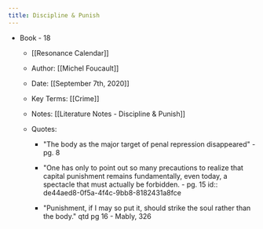 ```yaml
---
title: Discipline & Punish
---
```


- Book - 18
	 - [[Resonance Calendar]]

	 - Author: [[Michel Foucault]]

	 - Date: [[September 7th, 2020]]

	 - Key Terms: [[Crime]] 

	 - Notes: [[Literature Notes - Discipline & Punish]]

	 - Quotes:
		 - "The body as the major target  of penal repression disappeared" -pg. 8

		 - "One has only to point out so many precautions to realize that capital punishment remains fundamentally, even today, a spectacle that must actually be forbidden. - pg. 15
id:: de44aed8-0f5a-4f4c-9bb8-8182431a8fce

		 - "Punishment, if I may so put it, should strike the soul rather than the body." qtd pg 16 - Mably, 326
